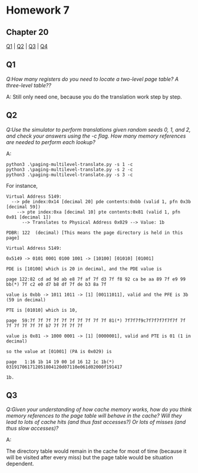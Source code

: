 # Homework 7

## Chapter 20

[Q1](#q1) | [Q2](#q2) | [Q3](#q3) | [Q4](#q4) 

## Q1

*Q:How many registers do you need to locate a two-level page
table? A three-level table??*

A: Still only need one, because you do the translation work step by step.

## Q2

*Q:Use the simulator to perform translations given random seeds 0,
1, and 2, and check your answers using the -c flag. How many
memory references are needed to perform each lookup?*

A: 

```
python3 .\paging-multilevel-translate.py -s 1 -c
python3 .\paging-multilevel-translate.py -s 2 -c
python3 .\paging-multilevel-translate.py -s 3 -c
```


For instance,

```
Virtual Address 5149:
  --> pde index:0x14 [decimal 20] pde contents:0xbb (valid 1, pfn 0x3b [decimal 59])
    --> pte index:0xa [decimal 10] pte contents:0x81 (valid 1, pfn 0x01 [decimal 1])
      --> Translates to Physical Address 0x029 --> Value: 1b
```

```
PDBR: 122  (decimal) [This means the page directory is held in this page]

Virtual Address 5149:

0x5149 -> 0101 0001 0100 1001 -> [10100] [01010] [01001]

PDE is [10100] which is 20 in decimal, and the PDE value is

page 122:82 cd ad 9d ab e8 7f af 7f d3 7f f8 92 ca be aa 89 7f e9 99 bb(*) 7f c2 e0 d7 b8 df 7f de b3 8a 7f

value is 0xbb -> 1011 1011 -> [1] [00111011], valid and the PFE is 3b (59 in decimal)

PTE is [01010] which is 10,

page  59:7f 7f 7f 7f 7f 7f 7f 7f 7f 7f 81(*) 7f7f7f9c7f7f7f7f7f7f 7f 7f 7f 7f 7f 7f b7 7f 7f 7f 7f

value is 0x81 -> 1000 0001 -> [1] [0000001], valid and PTE is 01 (1 in decimal)

so the value at [01001] (PA is 0x029) is 

page   1:16 1b 14 19 00 1d 16 12 1c 1b(*) 031917061712051804120d07110e061d02000f191417

1b.

```

## Q3

*Q:Given your understanding of how cache memory works, how do
you think memory references to the page table will behave in the
cache? Will they lead to lots of cache hits (and thus fast accesses?)
Or lots of misses (and thus slow accesses)?*

A:

The directory table would remain in the cache for most of time (because it will be visited after every miss) but the page table would be situation dependent.